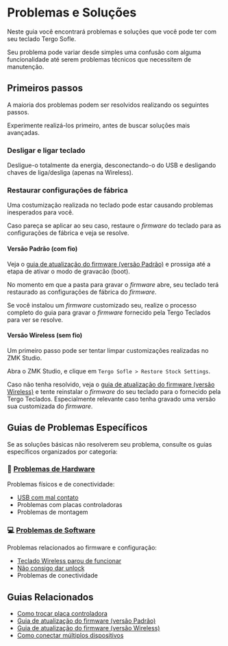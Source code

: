# Problemas e Soluções

Neste guia você encontrará problemas e soluções que você pode ter com seu teclado Tergo Sofle.

Seu problema pode variar desde simples uma confusão com alguma funcionalidade até serem problemas técnicos que necessitem de manutenção.

## Primeiros passos

A maioria dos problemas podem ser resolvidos realizando os seguintes passos.

Experimente realizá-los primeiro, antes de buscar soluções mais avançadas.

### Desligar e ligar teclado

Desligue-o totalmente da energia, desconectando-o do USB e desligando chaves de liga/desliga (apenas na Wireless).

### Restaurar configurações de fábrica

Uma costumização realizada no teclado pode estar causando problemas inesperados para você.

Caso pareça se aplicar ao seu caso, restaure o _firmware_ do teclado para as configurações de fábrica e veja se resolve.

#### Versão Padrão (com fio)

Veja o [guia de atualização do firmware (versão Padrão)](../../guias/especifico_versao_padrao/COMO_ATUALIZAR_FIRMWARE.md) e prossiga até a etapa de ativar o modo de gravacão (boot).

No momento em que a pasta para gravar o _firmware_ abre, seu teclado terá restaurado as configurações de fábrica do _firmware_.

Se você instalou um _firmware_ customizado seu, realize o processo completo do guia para gravar o _firmware_ fornecido pela Tergo Teclados para ver se resolve.

#### Versão Wireless (sem fio)

Um primeiro passo pode ser tentar limpar customizações realizadas no ZMK Studio.

Abra o ZMK Studio, e clique em `Tergo Sofle > Restore Stock Settings`.

Caso não tenha resolvido, veja o [guia de atualização do firmware (versão Wireless)](../../guias/especifico_versao_wireless/COMO_ATUALIZAR_FIRMWARE.md) e tente reinstalar o _firmware_ do seu teclado para o fornecido pela Tergo Teclados. Especialmente relevante caso tenha gravado uma versão sua customizada do _firmware_.

## Guias de Problemas Específicos

Se as soluções básicas não resolverem seu problema, consulte os guias específicos organizados por categoria:

### 🔧 [Problemas de Hardware](./hardware/README.md)
Problemas físicos e de conectividade:
- [USB com mal contato](./hardware/USB_MAL_CONTATO.md)
- Problemas com placas controladoras
- Problemas de montagem

### 💻 [Problemas de Software](./software/README.md)
Problemas relacionados ao firmware e configuração:
- [Teclado Wireless parou de funcionar](./software/TECLADO_WIRELESS_PAROU.md)
- [Não consigo dar unlock](./software/NAO_CONSIGO_UNLOCK.md)
- Problemas de conectividade

## Guias Relacionados

- [Como trocar placa controladora](../manutencao/TROCAR_PLACA_CONTROLADORA.md)
- [Guia de atualização do firmware (versão Padrão)](../../guias/especifico_versao_padrao/COMO_ATUALIZAR_FIRMWARE.md)
- [Guia de atualização do firmware (versão Wireless)](../../guias/especifico_versao_wireless/COMO_ATUALIZAR_FIRMWARE.md)
- [Como conectar múltiplos dispositivos](../../guias/especifico_versao_wireless/COMO_CONECTAR_MULTIPLOS_DISPOSITIVOS.md)
